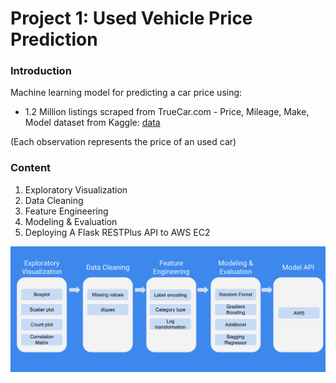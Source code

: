 # Project 1: Used Vehicle Price Prediction

### Introduction

Machine learning model for predicting a car price using:

- 1.2 Million listings scraped from TrueCar.com - Price, Mileage, Make, Model dataset from Kaggle: [data](https://www.kaggle.com/jpayne/852k-used-car-listings)

(Each observation represents the price of an used car)

### Content  

1. Exploratory Visualization
2. Data Cleaning
3. Feature Engineering
4. Modeling & Evaluation
5. Deploying A Flask RESTPlus API to AWS EC2

![](https://github.com/jorgelmadrid/Machine-Learning-Class/raw/master/images/model_process.png)
